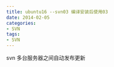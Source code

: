 ```yaml
---
title: ubuntu16 --svn03 编译安装后使用03
date: 2014-02-05
categories: 
- SVN
tags:
- SVN
---
```


svn 多台服务器之间自动发布更新



